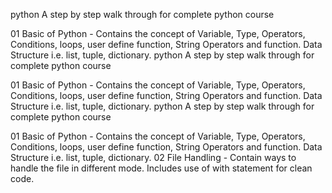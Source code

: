 python
A step by step walk through for complete python course

01 Basic of Python - Contains the concept of Variable, Type, Operators, Conditions, loops, user define function, String Operators and function. Data Structure i.e. list, tuple, dictionary.
python
A step by step walk through for complete python course

01 Basic of Python - Contains the concept of Variable, Type, Operators, Conditions, loops, user define function, String Operators and function. Data Structure i.e. list, tuple, dictionary.
python
A step by step walk through for complete python course

01 Basic of Python - Contains the concept of Variable, Type, Operators, Conditions, loops, user define function, String Operators and function. Data Structure i.e. list, tuple, dictionary.
02 File Handling - Contain ways to handle the file in different mode. Includes use of with statement for clean code.
